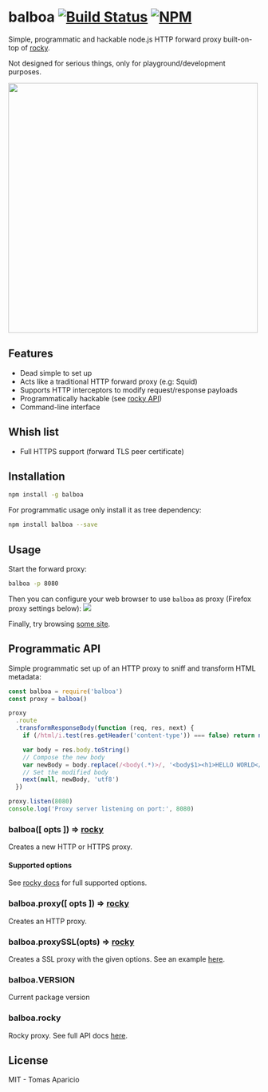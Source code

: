 # balboa [![Build Status](https://api.travis-ci.org/h2non/balboa.svg?branch=master&style=flat)](https://travis-ci.org/h2non/balboa) [![NPM](https://img.shields.io/npm/v/balboa.svg)](https://www.npmjs.org/package/balboa)

Simple, programmatic and hackable node.js HTTP forward proxy built-on-top of [rocky](https://github.com/h2non/rocky).

Not designed for serious things, only for playground/development purposes.

<img src="http://cdn2.hubspot.net/hub/26878/file-13610973-png/images/forward_proxy-3.png" width="500" />

## Features

- Dead simple to set up
- Acts like a traditional HTTP forward proxy (e.g: Squid)
- Supports HTTP interceptors to modify request/response payloads
- Programmatically hackable (see [rocky API](https://github.com/h2non/rocky#programmatic-api))
- Command-line interface

## Whish list

- Full HTTPS support (forward TLS peer certificate)

## Installation

```bash
npm install -g balboa
```

For programmatic usage only install it as tree dependency:
```bash
npm install balboa --save
```

## Usage

Start the forward proxy:
```bash
balboa -p 8080
```

Then you can configure your web browser to use `balboa` as proxy (Firefox proxy settings below):
<img src="http://i.imgur.com/eoC73LW.png" />

Finally, try browsing [some site](http://www.nytimes.com).

## Programmatic API

Simple programmatic set up of an HTTP proxy to sniff and transform HTML metadata:
```js
const balboa = require('balboa')
const proxy = balboa()

proxy
  .route
  .transformResponseBody(function (req, res, next) {
    if (/html/i.test(res.getHeader('content-type')) === false) return next()

    var body = res.body.toString()
    // Compose the new body
    var newBody = body.replace(/<body(.*)>/, '<body$1><h1>HELLO WORLD</h1>')
    // Set the modified body
    next(null, newBody, 'utf8')
  })

proxy.listen(8080)
console.log('Proxy server listening on port:', 8080)
```

### balboa([ opts ]) => [rocky](#balboarocky)

Creates a new HTTP or HTTPS proxy.

#### Supported options

See [rocky docs](https://github.com/h2non/rocky#configuration) for full supported options.

### balboa.proxy([ opts ]) => [rocky](#balboarocky)

Creates an HTTP proxy.

### balboa.proxySSL(opts) => [rocky](#balboarocky)

Creates a SSL proxy with the given options.
See an example [here](https://github.com/h2non/balboa/blob/master/examples/https.js).

### balboa.VERSION

Current package version

### balboa.rocky

Rocky proxy. See full API docs [here](https://github.com/h2non/rocky#rocky-options-).

## License

MIT - Tomas Aparicio
